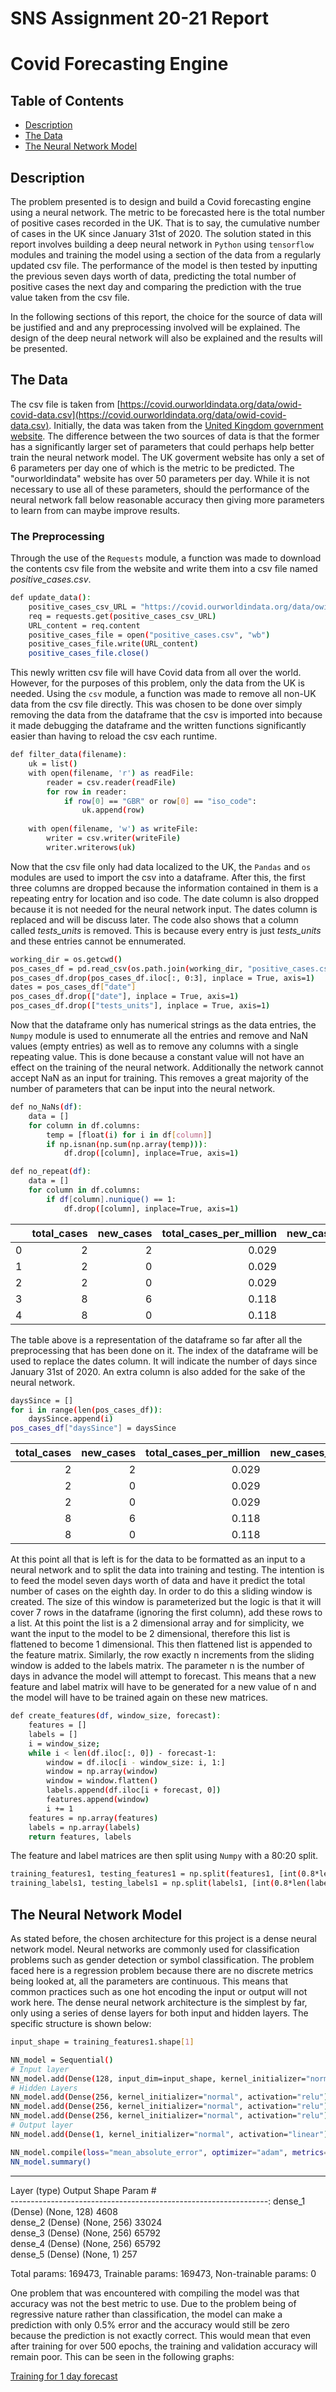 # SNS Assignment 20-21 Report
# Covid Forecasting Engine

## Table of Contents

- [Description](#Description)
- [The Data](#The-Data)
- [The Neural Network Model](#The-Neural-Network-Model)

## Description
The problem presented is to design and build a Covid forecasting engine using a neural network. The metric to be forecasted here is the total number of positive cases recorded in the UK. That is to say, the cumulative number of cases in the UK since January 31st of 2020. The solution stated in this report involves building a deep neural network in ```Python``` using ```tensorflow``` modules and training the model using a section of the data from a regularly updated csv file. The performance of the model is then tested by inputting the previous seven days worth of data, predicting the total number of positive cases the next day and comparing the prediction with the true value taken from the csv file. 

In the following sections of this report, the choice for the source of data will be justified and and any preprocessing involved will be explained. The design of the deep neural network will also be explained and the results will be presented.

## The Data
The csv file is taken from [https://covid.ourworldindata.org/data/owid-covid-data.csv](https://covid.ourworldindata.org/data/owid-covid-data.csv). Initially, the data was taken from the [United Kingdom government website](https://coronavirus.data.gov.uk/api/v1/data?filters=areaType=overview&structure=%7B%22areaType%22:%22areaType%22,%22areaName%22:%22areaName%22,%22areaCode%22:%22areaCode%22,%22date%22:%22date%22,%22newCasesByPublishDate%22:%22newCasesByPublishDate%22,%22cumCasesByPublishDate%22:%22cumCasesByPublishDate%22%7D&format=csv). The difference between the two sources of data is that the former has a significantly larger set of parameters that could perhaps help better train the neural network model. The UK goverment website has only a set of 6 parameters per day one of which is the metric to be predicted. The "ourworldindata" website has over 50 parameters per day. While it is not necessary to use all of these parameters, should the performance of the neural network fall below reasonable accuracy then giving more parameters to learn from can maybe improve results.

### The Preprocessing
Through the use of the ```Requests``` module, a function was made to download the contents csv file from the website and write them into a csv file named *positive_cases.csv*.

```bash
def update_data():
    positive_cases_csv_URL = "https://covid.ourworldindata.org/data/owid-covid-data.csv"
    req = requests.get(positive_cases_csv_URL)
    URL_content = req.content
    positive_cases_file = open("positive_cases.csv", "wb")
    positive_cases_file.write(URL_content)
    positive_cases_file.close()
```

This newly written csv file will have Covid data from all over the world. However, for the purposes of this problem, only the data from the UK is needed. Using the ```csv``` module, a function was made to remove all non-UK data from the csv file directly. This was chosen to be done over simply removing the data from the dataframe that the csv is imported into because it made debugging the dataframe and the written functions significantly easier than having to reload the csv each runtime. 

```bash
def filter_data(filename):
    uk = list()
    with open(filename, 'r') as readFile:
        reader = csv.reader(readFile)
        for row in reader:
            if row[0] == "GBR" or row[0] == "iso_code":
                uk.append(row)
    
    with open(filename, 'w') as writeFile:
        writer = csv.writer(writeFile)
        writer.writerows(uk)
```

Now that the csv file only had data localized to the UK, the ```Pandas``` and ```os``` modules are used to import the csv into a dataframe. After this, the first three columns are dropped because the information contained in them is a repeating entry for location and iso code. The date column is also dropped because it is not needed for the neural network input. The dates column is replaced and will be discuss later. The code also shows that a column called *tests_units* is removed. This is because every entry is just *tests_units* and these entries cannot be ennumerated. 

```bash
working_dir = os.getcwd()
pos_cases_df = pd.read_csv(os.path.join(working_dir, "positive_cases.csv"))
pos_cases_df.drop(pos_cases_df.iloc[:, 0:3], inplace = True, axis=1)
dates = pos_cases_df["date"]
pos_cases_df.drop(["date"], inplace = True, axis=1)
pos_cases_df.drop(["tests_units"], inplace = True, axis=1)
```

Now that the dataframe only has numerical strings as the data entries, the ```Numpy``` module is used to ennumerate all the entries and remove and NaN values (empty entries) as well as to remove any columns with a single repeating value. This is done because a constant value will not have an effect on the training of the neural network. Additionally the network cannot accept NaN as an input for training. This removes a great majority of the number of parameters that can be input into the neural network. 

```bash
def no_NaNs(df):
    data = []
    for column in df.columns:
        temp = [float(i) for i in df[column]]
        if np.isnan(np.sum(np.array(temp))):
            df.drop([column], inplace=True, axis=1)
``` 

```bash
def no_repeat(df):
    data = []
    for column in df.columns:
        if df[column].nunique() == 1:
            df.drop([column], inplace=True, axis=1)
```

|    |   total_cases |   new_cases |   total_cases_per_million |   new_cases_per_million |   stringency_index |
|---:|--------------:|------------:|--------------------------:|------------------------:|-------------------:|
|  0 |             2 |           2 |                     0.029 |                   0.029 |               8.33 |
|  1 |             2 |           0 |                     0.029 |                   0     |               8.33 |
|  2 |             2 |           0 |                     0.029 |                   0     |              11.11 |
|  3 |             8 |           6 |                     0.118 |                   0.088 |              11.11 |
|  4 |             8 |           0 |                     0.118 |                   0     |              11.11 |

The table above is a representation of the dataframe so far after all the preprocessing that has been done on it. The index of the dataframe will be used to replace the dates column. It will indicate the number of days since January 31st of 2020. An extra column is also added for the sake of the neural network.

```bash
daysSince = []
for i in range(len(pos_cases_df)):
    daysSince.append(i)
pos_cases_df["daysSince"] = daysSince
```

|   total_cases |   new_cases |   total_cases_per_million |   new_cases_per_million |   stringency_index |   daysSince |
|--------------:|------------:|--------------------------:|------------------------:|-------------------:|------------:|
|             2 |           2 |                     0.029 |                   0.029 |               8.33 |           0 |
|             2 |           0 |                     0.029 |                   0     |               8.33 |           1 |
|             2 |           0 |                     0.029 |                   0     |              11.11 |           2 |
|             8 |           6 |                     0.118 |                   0.088 |              11.11 |           3 |
|             8 |           0 |                     0.118 |                   0     |              11.11 |           4 |

At this point all that is left is for the data to be formatted as an input to a neural network and to split the data into training and testing. The intention is to feed the model seven days worth of data and have it predict the total number of cases on the eighth day. In order to do this a sliding window is created. The size of this window is parameterized but the logic is that it will cover 7 rows in the dataframe (ignoring the first column), add these rows to a list. At this point the list is a 2 dimensional array and for simplicity, we want the input to the model to be 2 dimensional, therefore this list is flattened to become 1 dimensional. This then flattened list is appended to the feature matrix. Similarly, the row exactly n increments from the sliding window is added to the labels matrix. The parameter n is the number of days in advance the model will attempt to forecast. This means that a new feature and label matrix will have to be generated for a new value of n and the model will have to be trained again on these new matrices. 

```bash
def create_features(df, window_size, forecast):
    features = []
    labels = []
    i = window_size;
    while i < len(df.iloc[:, 0]) - forecast-1:
        window = df.iloc[i - window_size: i, 1:]
        window = np.array(window)
        window = window.flatten()
        labels.append(df.iloc[i + forecast, 0])
        features.append(window)
        i += 1
    features = np.array(features)
    labels = np.array(labels)
    return features, labels
```

The feature and label matrices are then split using ```Numpy``` with a 80:20 split.

```bash
training_features1, testing_features1 = np.split(features1, [int(0.8*len(features1))])
training_labels1, testing_labels1 = np.split(labels1, [int(0.8*len(labels1))])
```

## The Neural Network Model
As stated before, the chosen architecture for this project is a dense neural network model. Neural networks are commonly used for classification problems such as gender detection or symbol classification. The problem faced here is a regression problem because there are no discrete metrics being looked at, all the parameters are continuous. This means that common practices such as one hot encoding the input or output will not work here. The dense neural network architecture is the simplest by far, only using a series of dense layers for both input and hidden layers. The specific structure is shown below:

```bash
input_shape = training_features1.shape[1]

NN_model = Sequential()
# Input layer
NN_model.add(Dense(128, input_dim=input_shape, kernel_initializer="normal", activation="relu"))
# Hidden Layers
NN_model.add(Dense(256, kernel_initializer="normal", activation="relu"))
NN_model.add(Dense(256, kernel_initializer="normal", activation="relu"))
NN_model.add(Dense(256, kernel_initializer="normal", activation="relu"))
# Output layer 
NN_model.add(Dense(1, kernel_initializer="normal", activation="linear"))

NN_model.compile(loss="mean_absolute_error", optimizer="adam", metrics=["accuracy"])
NN_model.summary()
```
_________________________________________________________________
Layer (type)                 Output Shape              Param #   
----------------------------------------------------------------:
dense_1 (Dense)              (None, 128)               4608      
dense_2 (Dense)              (None, 256)               33024     
dense_3 (Dense)              (None, 256)               65792     
dense_4 (Dense)              (None, 256)               65792     
dense_5 (Dense)              (None, 1)                 257       

Total params: 169473,
Trainable params: 169473,
Non-trainable params: 0

One problem that was encountered with compiling the model was that accuracy was not the best metric to use. Due to the problem being of regressive nature rather than classification, the model can make a prediction with only 0.5% error and the accuracy would still be zero because the prediction is not exactly correct. This would mean that even after training for over 500 epochs, the training and validation accuracy will remain poor. This can be seen in the following graphs:

[Training for 1 day forecast](Training_1_day.PNG "Title")